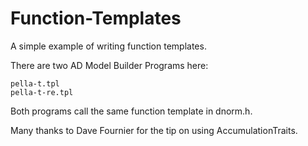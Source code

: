 Function-Templates
==================

A simple example of writing function templates.

There are two AD Model Builder Programs here:

	pella-t.tpl    
	pella-t-re.tpl

Both programs call the same function template in dnorm.h. 

Many thanks to Dave Fournier for the tip on using AccumulationTraits.
